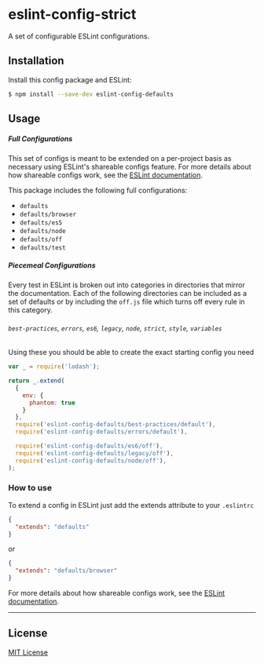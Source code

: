 # eslint-config-strict

A set of configurable ESLint configurations.

## Installation

Install this config package and ESLint:

```bash
$ npm install --save-dev eslint-config-defaults
```

## Usage

##### Full Configurations

This set of configs is meant to be extended on a per-project basis as necessary using ESLint's
shareable configs feature. For more details about how shareable configs work, see the
[ESLint documentation](http://eslint.org/docs/developer-guide/shareable-configs).

This package includes the following full configurations:

- `defaults`
- `defaults/browser`
- `defaults/es5`
- `defaults/node`
- `defaults/off`
- `defaults/test`

##### Piecemeal Configurations

Every test in ESLint is broken out into categories in directories that mirror the documentation.
Each of the following directories can be included as a set of defaults or by including the `off.js`
file which turns off every rule in this category.

###### `best-practices`, `errors`, `es6`, `legacy`, `node`, `strict`, `style`, `variables`

Using these you should be able to create the exact starting config you need

```javascript
var _ = require('lodash');

return _.extend(
  {
    env: {
      phantom: true
    }
  },
  require('eslint-config-defaults/best-practices/default'),
  require('eslint-config-defaults/errors/default'),

  require('eslint-config-defaults/es6/off'),
  require('eslint-config-defaults/legacy/off'),
  require('eslint-config-defaults/node/off'),
);
```

### How to use

To extend a config in ESLint just add the extends attribute to your `.eslintrc`

```json
{
  "extends": "defaults"
}
```

or

```json
{
  "extends": "defaults/browser"
}
```

For more details about how shareable configs work, see the [ESLint documentation][shareable configs].

[shareable configs]: http://eslint.org/docs/developer-guide/shareable-configs

***

## License

[MIT License](http://opensource.org/licenses/MIT)

